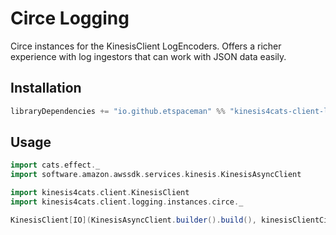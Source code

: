 # Circe Logging

Circe instances for the KinesisClient LogEncoders. Offers a richer experience with log ingestors that can work with JSON data easily.

## Installation

```scala
libraryDependencies += "io.github.etspaceman" %% "kinesis4cats-client-logging-circe" % "@VERSION@"
```

## Usage

```scala mdoc:compile-only
import cats.effect._
import software.amazon.awssdk.services.kinesis.KinesisAsyncClient

import kinesis4cats.client.KinesisClient
import kinesis4cats.client.logging.instances.circe._

KinesisClient[IO](KinesisAsyncClient.builder().build(), kinesisClientCirceEncoders)
```
